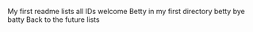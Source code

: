 My first readme
lists all IDs
welcome
Betty in my first directory
betty
bye batty
Back to the future
lists

